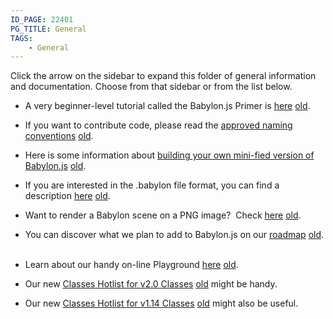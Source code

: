 ```yaml
---
ID_PAGE: 22401
PG_TITLE: General
TAGS:
    - General
---
```

Click the arrow on the sidebar to expand this folder of general information and documentation. Choose from that sidebar or from the list below.

* A very beginner-level tutorial called the Babylon.js Primer is [here](http://babylondocv2.azurewebsites.net/tutorials/A_Babylon.js_Primer) [old](http://babylondoc.azurewebsites.net/page.php?p=22621).

* If you want to contribute code, please read the [approved naming conventions](http://babylondocv2.azurewebsites.net/tutorials/Approved_Naming_Conventions) [old](http://babylondoc.azurewebsites.net/page.php?p=22671).

* Here is some information about [building your own mini-fied version of Babylon.js](http://babylondocv2.azurewebsites.net/tutorials/Creating_the_Mini-fied_Version) [old](http://babylondoc.azurewebsites.net/page.php?p=22641).

* If you are interested in the .babylon file format, you can find a description [here](http://babylondocv2.azurewebsites.net/tutorials/File_Format_Map_(.babylon)) [old](http://babylondoc.azurewebsites.net/page.php?p=22661).

* Want to render a Babylon scene on a PNG image?&nbsp; Check [here](http://babylondocv2.azurewebsites.net/tutorials/Render_Scene_on_a_PNG) [old](http://babylondoc.azurewebsites.net/page.php?p=22691).

* You can discover what we plan to add to Babylon.js on our [roadmap](http://babylondocv2.azurewebsites.net/tutorials/Roadmap) [old](http://babylondoc.azurewebsites.net/page.php?p=22681).
&nbsp;
* Learn about our handy on-line Playground [here](http://babylondocv2.azurewebsites.net/tutorials/The_Playground_Tutorial) [old](http://babylondoc.azurewebsites.net/page.php?p=22631).

* Our new [Classes Hotlist for v2.0 Classes](http://babylondocv2.azurewebsites.net/tutorials/v2.0_Classes_Hotlist) [old](http://babylondoc.azurewebsites.net/page.php?p=24845) might be handy.

* Our new [Classes Hotlist for v1.14 Classes](http://babylondocv2.azurewebsites.net/tutorials/v1.14_Classes_Hotlist) [old](http://babylondoc.azurewebsites.net/page.php?p=24846) might also be useful.

